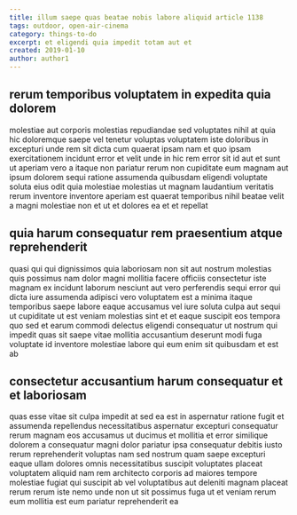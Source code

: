```yaml
---
title: illum saepe quas beatae nobis labore aliquid article 1138
tags: outdoor, open-air-cinema
category: things-to-do
excerpt: et eligendi quia impedit totam aut et
created: 2019-01-10
author: author1
---
```


## rerum temporibus voluptatem in expedita quia dolorem

molestiae aut corporis molestias repudiandae sed voluptates nihil at quia hic doloremque saepe vel tenetur voluptas voluptatem iste doloribus in excepturi unde rem sit dicta cum quaerat ipsam nam et quo ipsam exercitationem incidunt error et velit unde in hic rem error sit id aut et sunt ut aperiam vero a itaque non pariatur rerum non cupiditate eum magnam aut ipsum dolorem sequi ratione assumenda quibusdam eligendi voluptate soluta eius odit quia molestiae molestias ut magnam laudantium veritatis rerum inventore inventore aperiam est quaerat temporibus nihil beatae velit a magni molestiae non et ut et dolores ea et et repellat

## quia harum consequatur rem praesentium atque reprehenderit

quasi qui qui dignissimos quia laboriosam non sit aut nostrum molestias quis possimus nam dolor magni mollitia facere officiis consectetur iste magnam ex incidunt laborum nesciunt aut vero perferendis sequi error qui dicta iure assumenda adipisci vero voluptatem est a minima itaque temporibus saepe labore eaque accusamus vel iure soluta culpa aut sequi ut cupiditate ut est veniam molestias sint et et eaque suscipit eos tempora quo sed et earum commodi delectus eligendi consequatur ut nostrum qui impedit quas sit saepe vitae mollitia accusantium deserunt modi fuga voluptate id inventore molestiae labore qui eum enim sit quibusdam et est ab

## consectetur accusantium harum consequatur et et laboriosam

quas esse vitae sit culpa impedit at sed ea est in aspernatur ratione fugit et assumenda repellendus necessitatibus aspernatur excepturi consequatur rerum magnam eos accusamus ut ducimus et mollitia et error similique dolorem a consequatur magni dolor pariatur ipsa consequatur debitis iusto rerum reprehenderit voluptas nam sed nostrum quam saepe excepturi eaque ullam dolores omnis necessitatibus suscipit voluptates placeat voluptatem aliquid nam rem architecto corporis ad maiores tempore molestiae fugiat qui suscipit ab vel voluptatibus aut deleniti magnam placeat rerum rerum iste nemo unde non ut sit possimus fuga ut et veniam rerum eum mollitia est eum pariatur reprehenderit ea
